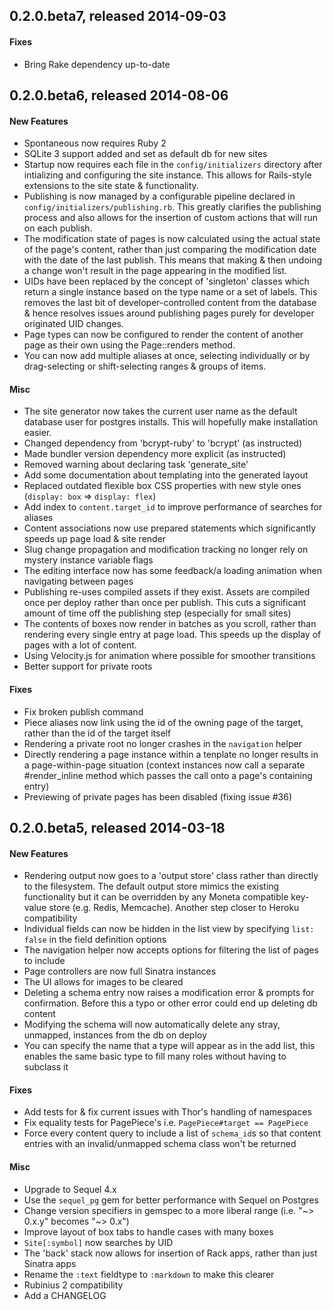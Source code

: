 ## 0.2.0.beta7, released 2014-09-03

#### Fixes

- Bring Rake dependency up-to-date

## 0.2.0.beta6, released 2014-08-06

#### New Features

- Spontaneous now requires Ruby 2
- SQLite 3 support added and set as default db for new sites
- Startup now requires each file in the `config/initializers` directory after intializing and configuring the site instance. This allows for Rails-style extensions to the site state & functionality.
- Publishing is now managed by a configurable pipeline declared in `config/initializers/publishing.rb`. This greatly clarifies the publishing process and also allows for the insertion of custom actions that will run on each publish.
- The modification state of pages is now calculated using the actual state of the page's content, rather than just comparing the modification date with the date of the last publish. This means that making & then undoing a change won't result in the page appearing in the modified list.
- UIDs have been replaced by the concept of 'singleton' classes which return a single instance based on the type name or a set of labels. This removes the last bit of developer-controlled content from the database & hence resolves issues around publishing pages purely for developer originated UID changes.
- Page types can now be configured to render the content of another page as their own using the Page::renders method.
- You can now add multiple aliases at once, selecting individually or by drag-selecting or shift-selecting ranges & groups of items.

#### Misc

- The site generator now takes the current user name as the default
  database user for postgres installs. This will hopefully make installation easier.
- Changed dependency from 'bcrypt-ruby' to 'bcrypt' (as instructed)
- Made bundler version dependency more explicit (as instructed)
- Removed warning about declaring task 'generate_site'
- Add some documentation about templating into the generated layout
- Replaced outdated flexible box CSS properties with new style ones (`display: box` => `display: flex`)
- Add index to `content.target_id` to improve performance of searches for aliases
- Content associations now use prepared statements which significantly speeds up page load & site render
- Slug change propagation and modification tracking no longer rely on mystery instance variable flags
- The editing interface now has some feedback/a loading animation when navigating between pages
- Publishing re-uses compiled assets if they exist. Assets are compiled once per deploy rather than once per publish. This cuts a significant amount of time off the publishing step (especially for small sites)
- The contents of boxes now render in batches as you scroll, rather than rendering every single entry at page load. This speeds up the display of pages with a lot of content.
- Using Velocity.js for animation where possible for smoother transitions
- Better support for private roots


#### Fixes

- Fix broken publish command
- Piece aliases now link using the id of the owning page of the target, rather than the id of the target itself
- Rendering a private root no longer crashes in the `navigation` helper
- Directly rendering a page instance within a tenplate no longer results in a page-within-page situation (context instances now call a separate #render_inline method which passes the call onto a page's containing entry)
- Previewing of private pages has been disabled (fixing issue #36)

## 0.2.0.beta5, released 2014-03-18

#### New Features

- Rendering output now goes to a 'output store' class rather than directly to the filesystem.
  The default output store mimics the existing functionality but it can be overridden by
  any Moneta compatible key-value store (e.g. Redis, Memcache). Another step closer to
  Heroku compatibility
- Individual fields can now be hidden in the list view by specifying `list: false` in the
  field definition options
- The navigation helper now accepts options for filtering the list of pages to include
- Page controllers are now full Sinatra instances
- The UI allows for images to be cleared
- Deleting a schema entry now raises a modification error & prompts for confirmation.
  Before this a typo or other error could end up deleting db content
- Modifying the schema will now automatically delete any stray, unmapped, instances from
  the db on deploy
- You can specify the name that a type will appear as in the add list, this enables the same
  basic type to fill many roles without having to subclass it

#### Fixes

- Add tests for & fix current issues with Thor's handling of namespaces
- Fix equality tests for PagePiece's i.e. `PagePiece#target == PagePiece`
- Force every content query to include a list of `schema_id`s so that content entries
  with an invalid/unmapped schema class won't be returned

#### Misc

- Upgrade to Sequel 4.x
- Use the `sequel_pg` gem for better performance with Sequel on Postgres
- Change version specifiers in gemspec to a more liberal range (i.e. "~> 0.x.y" becomes "~> 0.x")
- Improve layout of box tabs to handle cases with many boxes
- `Site[:symbol]` now searches by UID
- The 'back' stack now allows for insertion of Rack apps, rather than just Sinatra apps
- Rename the `:text` fieldtype to `:markdown` to make this clearer
- Rubinius 2 compatibility
- Add a CHANGELOG